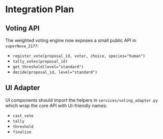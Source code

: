 # Integration Plan

## Voting API

The weighted voting engine now exposes a small public API in `superNova_2177`:

- `register_vote(proposal_id, voter, choice, species="human")`
- `tally_votes(proposal_id)`
- `get_threshold(level="standard")`
- `decide(proposal_id, level="standard")`

## UI Adapter

UI components should import the helpers in `services/voting_adapter.py` which wrap the core
API with UI-friendly names:

- `cast_vote`
- `tally`
- `threshold`
- `finalize`
